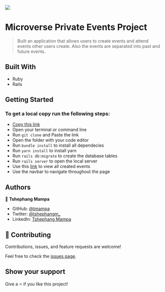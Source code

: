 ![](https://img.shields.io/badge/Microverse-blueviolet)

# Microverse Private Events Project

> Built an application that allows users to create events and attend events other users create. Also the events are separated into past and future events.

## Built With

- Ruby
- Rails

## Getting Started
### To get a local copy run the following steps:

- [Copy this link](https://github.com/tmampa/private-events.git)
- Open your terminal or command line
- Run `git clone` and Paste the link
- Open the folder with your code editor
- Run `bundle install` to install all dependecies
- Run `yarn install` to install yarn
- Run `rails db:migrate` to create the database tables
- Run `rails server` to open the local server
- Use this [link](http://localhost:3000) to view all created events
- Use the navbar to navigate throughout the page

## Authors

👤 **Tshephang Mampa**

- GitHub: [@tmampa](https://github.com/tmampa)
- Twitter: [@tshephangm_](https://twitter.com/tshephangm_)
- LinkedIn: [Tshephang Mampa](https://linkedin.com/in/tshephangmampa)

## 🤝 Contributing

Contributions, issues, and feature requests are welcome!

Feel free to check the [issues page](https://github.com/tmampa/private-events/issues).

## Show your support

Give a ⭐️ if you like this project!


